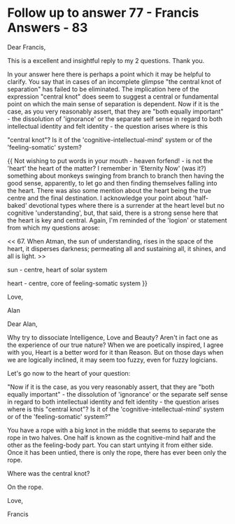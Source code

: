 # Follow up to answer 77 - Francis Answers - 83

Dear Francis,

This is a excellent and insightful reply to my 2 questions. Thank you.

In your answer here there is perhaps a point which it may be helpful to clarify. You say that in cases of an incomplete glimpse "the central knot of separation" has failed to be eliminated. The implication here of the expression "central knot" does seem to suggest a central or fundamental point on which the main sense of separation is dependent. Now if it is the case, as you very reasonably assert, that they are "both equally important" - the dissolution of 'ignorance' or the separate self sense in regard to both intellectual identity and felt identity - the question arises where is this&nbsp;

"central knot"? Is it of the 'cognitive-intellectual-mind' system or of the 'feeling-somatic' system?

{{ Not wishing to put words in your mouth - heaven forfend! - is not the 'heart' the heart of the matter? I remember in 'Eternity Now' (was it?) something about monkeys swinging from branch to branch then having the good sense, apparently, to let go and then finding themselves falling into the heart. There was also some mention about the heart being the true centre and the final destination. I acknowledge your point about 'half-baked' devotional types where there is a surrender at the heart level but no cognitive 'understanding', but, that said, there is a strong sense here that the heart is key and central. Again, I'm reminded of the 'logion' or statement from which my questions arose:

&lt;&lt; 67. When Atman, the sun of understanding, rises in the space of the heart, it disperses darkness; permeating all and sustaining all, it shines, and all is light. &gt;&gt;&nbsp;

sun - centre, heart of solar system

heart - centre, core of feeling-somatic system }}

Love,

Alan

Dear Alan,&nbsp;

Why try to dissociate Intelligence, Love and Beauty? Aren't in fact one as the experience of our true nature? When we are poetically inspired, I agree with you, Heart is a better word for it than Reason. But on those days when we are logically inclined, it may seem too fuzzy, even for fuzzy logicians.

Let's go now to the heart of your question:

"Now if it is the case, as you very reasonably assert, that they are "both equally important" - the dissolution of 'ignorance' or the separate self sense in regard to both intellectual identity and felt identity - the question arises where is this "central knot"? Is it of the 'cognitive-intellectual-mind' system or of the 'feeling-somatic' system?"

You have a rope with a big knot in the middle that seems to separate the rope in two halves. One half is known as the cognitive-mind half and the other as the feeling-body part. You can start untying it from either side. Once it has been untied, there is only the rope, there has ever been only the rope. 

Where was the central knot? 

On the rope.

Love,

Francis


